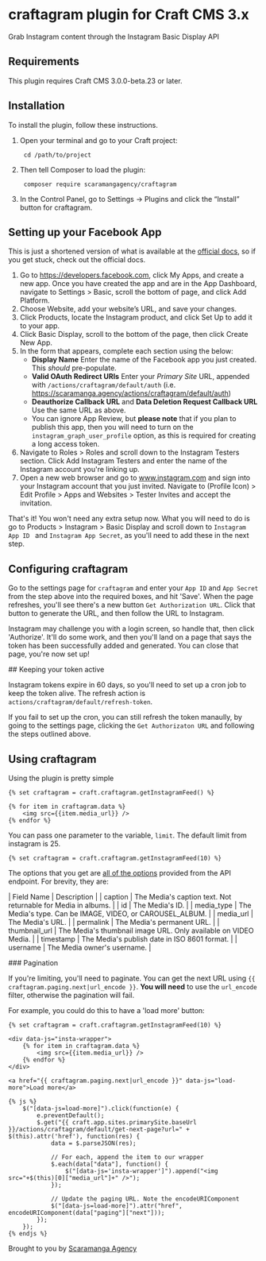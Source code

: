 # craftagram plugin for Craft CMS 3.x

Grab Instagram content through the Instagram Basic Display API

## Requirements

This plugin requires Craft CMS 3.0.0-beta.23 or later.

## Installation

To install the plugin, follow these instructions.

1. Open your terminal and go to your Craft project:

        cd /path/to/project

2. Then tell Composer to load the plugin:

        composer require scaramangagency/craftagram

3. In the Control Panel, go to Settings → Plugins and click the “Install” button for craftagram.

## Setting up your Facebook App

This is just a shortened version of what is available at the [official docs](https://developers.facebook.com/docs/instagram-basic-display-api/getting-started), so if you get stuck, check out the official docs.

1. Go to https://developers.facebook.com, click My Apps, and create a new app. Once you have created the app and are in the App Dashboard, navigate to Settings > Basic, scroll the bottom of page, and click Add Platform.
2. Choose Website, add your website’s URL, and save your changes.
3. Click Products, locate the Instagram product, and click Set Up to add it to your app.
4. Click Basic Display, scroll to the bottom of the page, then click Create New App.
5. In the form that appears, complete each section using the below:
    - **Display Name** Enter the name of the Facebook app you just created. This _should_ pre-populate.
    - **Valid OAuth Redirect URIs** Enter your _Primary Site_ URL, appended with `/actions/craftagram/default/auth` (i.e. https://scaramanga.agency/actions/craftagram/default/auth)
    - **Deauthorize Callback URL** and **Data Deletion Request Callback URL** Use the same URL as above.
    - You can ignore App Review, but **please note** that if you plan to publish this app, then you will need to turn on the `instagram_graph_user_profile` option, as this is required for creating a long access token.
6. Navigate to Roles > Roles and scroll down to the Instagram Testers section. Click Add Instagram Testers and enter the name of the Instagram account you're linking up.
7. Open a new web browser and go to www.instagram.com and sign into your Instagram account that you just invited. Navigate to (Profile Icon) > Edit Profile > Apps and Websites > Tester Invites and accept the invitation.

That's it! You won't need any extra setup now. What you will need to do is go to Products > Instagram > Basic Display and scroll down to `Instagram App ID
` and `Instagram App Secret`, as you'll need to add these in the next step.

## Configuring craftagram

Go to the settings page for `craftagram` and enter your `App ID` and `App Secret` from the step above into the required boxes, and hit 'Save'. When the page refreshes, you'll see there's a new button `Get Authorization URL`. Click that button to generate the URL, and then follow the URL to Instagram.

Instagram may challenge you with a login screen, so handle that, then click 'Authorize'. It'll do some work, and then you'll land on a page that says the token has been successfully added and generated. You can close that page, you're now set up!

## Keeping your token active

Instagram tokens expire in 60 days, so you'll need to set up a cron job to keep the token alive. The refresh action is `actions/craftagram/default/refresh-token`.

If you fail to set up the cron, you can still refresh the token manaully, by going to the settings page, clicking the `Get Authorizaton URL` and following the steps outlined above.

## Using craftagram

Using the plugin is pretty simple

```
{% set craftagram = craft.craftagram.getInstagramFeed() %}

{% for item in craftagram.data %}
    <img src={{item.media_url}} />
{% endfor %}
```

You can pass one parameter to the variable, `limit`. The default limit from instagram is 25.

```
{% set craftagram = craft.craftagram.getInstagramFeed(10) %}
```

The options that you get are [all of the options](https://developers.facebook.com/docs/instagram-basic-display-api/reference/media#fields) provided from the API endpoint. For brevity, they are:

| Field Name | Description |
| caption | The Media's caption text. Not returnable for Media in albums. |
| id | The Media's ID. |
| media_type | The Media's type. Can be IMAGE, VIDEO, or CAROUSEL_ALBUM. |
| media_url | The Media's URL. |
| permalink | The Media's permanent URL. |
| thumbnail_url | The Media's thumbnail image URL. Only available on VIDEO Media. |
| timestamp | The Media's publish date in ISO 8601 format. |
| username | The Media owner's username. |

### Pagination

If you're limiting, you'll need to paginate. You can get the next URL using `{{ craftagram.paging.next|url_encode }}`. **You will need** to use the `url_encode` filter, otherwise the pagination will fail.

For example, you could do this to have a 'load more' button:
```
{% set craftagram = craft.craftagram.getInstagramFeed(10) %}

<div data-js="insta-wrapper">
    {% for item in craftagram.data %}
        <img src={{item.media_url}} />
    {% endfor %}
</div>

<a href="{{ craftagram.paging.next|url_encode }}" data-js="load-more">Load more</a>

{% js %}
    $("[data-js=load-more]").click(function(e) {
        e.preventDefault();
        $.get("{{ craft.app.sites.primarySite.baseUrl }}/actions/craftagram/default/get-next-page?url=" + $(this).attr('href'), function(res) {
            data = $.parseJSON(res);

            // For each, append the item to our wrapper
            $.each(data["data"], function() {
                $("[data-js='insta-wrapper']").append("<img src="+$(this)[0]["media_url"]+" />");
            });

            // Update the paging URL. Note the encodeURIComponent
            $("[data-js=load-more]").attr("href", encodeURIComponent(data["paging"]["next"]));
        });
    });
{% endjs %}
```

Brought to you by [Scaramanga Agency](https://scaramanga.agency)
